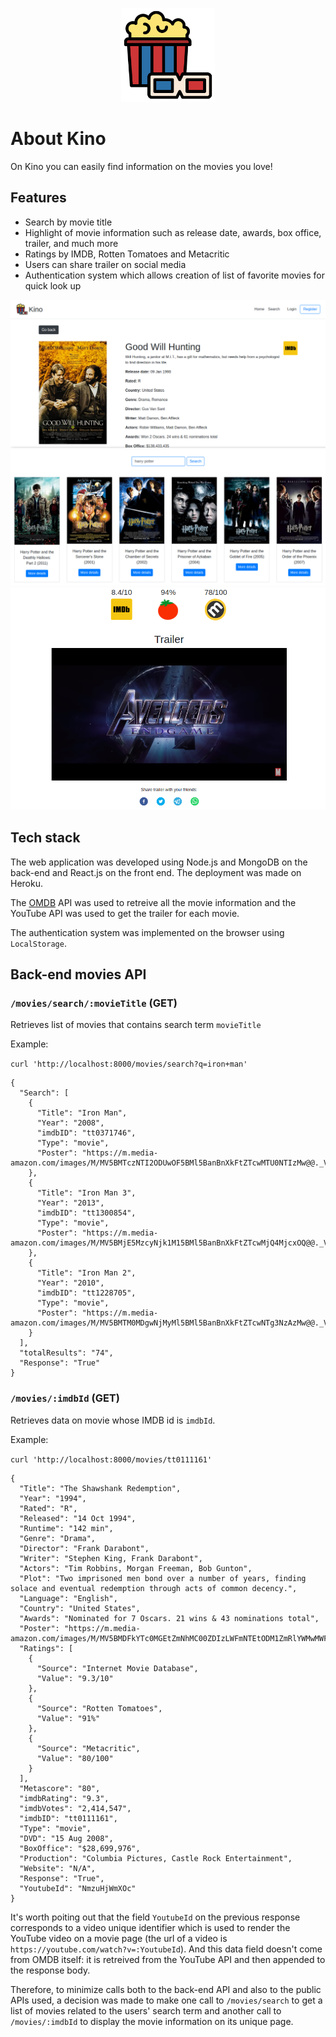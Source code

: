 <p align="center"><a href="https://kinowebapp.herokuapp.com/" target="_blank"><img width="150" src="images/logo.svg"></a></p>

# About Kino
On Kino you can easily find information on the movies you love!

## Features
- Search by movie title
- Highlight of movie information such as release date, awards, box office, trailer, and much more
- Ratings by IMDB, Rotten Tomatoes and Metacritic
- Users can share trailer on social media
- Authentication system which allows creation of list of favorite movies for quick look up

![](images/kino-image2.png)
![](images/hp.png)
![](images/trailer.png)

## Tech stack
The web application was developed using Node.js and MongoDB on the back-end and React.js on the front end. The deployment was made on Heroku.

The [OMDB](https://www.omdbapi.com/) API was used to retreive all the movie information and the YouTube API was used to get the trailer for each movie.

The authentication system was implemented on the browser using `LocalStorage`.

## Back-end movies API

### `/movies/search/:movieTitle` (GET)
Retrieves list of movies that contains search term `movieTitle`

Example:

`curl 'http://localhost:8000/movies/search?q=iron+man'`

```
{
  "Search": [
    {
      "Title": "Iron Man",
      "Year": "2008",
      "imdbID": "tt0371746",
      "Type": "movie",
      "Poster": "https://m.media-amazon.com/images/M/MV5BMTczNTI2ODUwOF5BMl5BanBnXkFtZTcwMTU0NTIzMw@@._V1_SX300.jpg"
    },
    {
      "Title": "Iron Man 3",
      "Year": "2013",
      "imdbID": "tt1300854",
      "Type": "movie",
      "Poster": "https://m.media-amazon.com/images/M/MV5BMjE5MzcyNjk1M15BMl5BanBnXkFtZTcwMjQ4MjcxOQ@@._V1_SX300.jpg"
    },
    {
      "Title": "Iron Man 2",
      "Year": "2010",
      "imdbID": "tt1228705",
      "Type": "movie",
      "Poster": "https://m.media-amazon.com/images/M/MV5BMTM0MDgwNjMyMl5BMl5BanBnXkFtZTcwNTg3NzAzMw@@._V1_SX300.jpg"
    }
  ],
  "totalResults": "74",
  "Response": "True"
}
```

### `/movies/:imdbId` (GET)
Retrieves data on movie whose IMDB id is `imdbId`. 

Example:

`curl 'http://localhost:8000/movies/tt0111161'`

```
{
  "Title": "The Shawshank Redemption",
  "Year": "1994",
  "Rated": "R",
  "Released": "14 Oct 1994",
  "Runtime": "142 min",
  "Genre": "Drama",
  "Director": "Frank Darabont",
  "Writer": "Stephen King, Frank Darabont",
  "Actors": "Tim Robbins, Morgan Freeman, Bob Gunton",
  "Plot": "Two imprisoned men bond over a number of years, finding solace and eventual redemption through acts of common decency.",
  "Language": "English",
  "Country": "United States",
  "Awards": "Nominated for 7 Oscars. 21 wins & 43 nominations total",
  "Poster": "https://m.media-amazon.com/images/M/MV5BMDFkYTc0MGEtZmNhMC00ZDIzLWFmNTEtODM1ZmRlYWMwMWFmXkEyXkFqcGdeQXVyMTMxODk2OTU@._V1_SX300.jpg",
  "Ratings": [
    {
      "Source": "Internet Movie Database",
      "Value": "9.3/10"
    },
    {
      "Source": "Rotten Tomatoes",
      "Value": "91%"
    },
    {
      "Source": "Metacritic",
      "Value": "80/100"
    }
  ],
  "Metascore": "80",
  "imdbRating": "9.3",
  "imdbVotes": "2,414,547",
  "imdbID": "tt0111161",
  "Type": "movie",
  "DVD": "15 Aug 2008",
  "BoxOffice": "$28,699,976",
  "Production": "Columbia Pictures, Castle Rock Entertainment",
  "Website": "N/A",
  "Response": "True",
  "YoutubeId": "NmzuHjWmXOc"
}
```

It's worth poiting out that the field `YoutubeId` on the previous response corresponds to a video unique identifier which is used to render the YouTube video on a movie page (the url of a video is `https://youtube.com/watch?v=:YoutubeId`). And this data field doesn't come from OMDB itself: it is retreived from the YouTube API and then appended to the response body. 

Therefore, to minimize calls both to the back-end API and also to the public APIs used, a decision was made to make one call to `/movies/search` to get a list of movies related to the users' search term and another call to `/movies/:imdbId` to display the movie information on its unique page.

